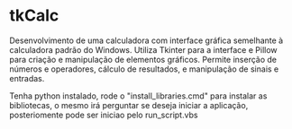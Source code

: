 # tkCalc
Desenvolvimento de uma calculadora com interface gráfica semelhante à calculadora padrão do Windows. Utiliza Tkinter para a interface e Pillow para criação e manipulação de elementos gráficos. Permite inserção de números e operadores, cálculo de resultados, e manipulação de sinais e entradas.

Tenha python instalado, rode o "install_libraries.cmd" para instalar as bibliotecas, o mesmo irá perguntar se deseja iniciar a aplicação, posteriomente pode ser iniciao pelo run_script.vbs
